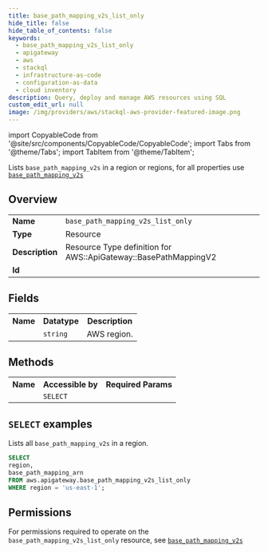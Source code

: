 ```yaml
---
title: base_path_mapping_v2s_list_only
hide_title: false
hide_table_of_contents: false
keywords:
  - base_path_mapping_v2s_list_only
  - apigateway
  - aws
  - stackql
  - infrastructure-as-code
  - configuration-as-data
  - cloud inventory
description: Query, deploy and manage AWS resources using SQL
custom_edit_url: null
image: /img/providers/aws/stackql-aws-provider-featured-image.png
---
```


import CopyableCode from '@site/src/components/CopyableCode/CopyableCode';
import Tabs from '@theme/Tabs';
import TabItem from '@theme/TabItem';

Lists <code>base_path_mapping_v2s</code> in a region or regions, for all properties use <a href="/providers/aws/serviceName/base_path_mapping_v2s/"><code>base_path_mapping_v2s</code></a>

## Overview
<table><tbody>
<tr><td><b>Name</b></td><td><code>base_path_mapping_v2s_list_only</code></td></tr>
<tr><td><b>Type</b></td><td>Resource</td></tr>
<tr><td><b>Description</b></td><td>Resource Type definition for AWS::ApiGateway::BasePathMappingV2</td></tr>
<tr><td><b>Id</b></td><td><CopyableCode code="aws.apigateway.base_path_mapping_v2s_list_only" /></td></tr>
</tbody></table>

## Fields
<table><tbody><tr><th>Name</th><th>Datatype</th><th>Description</th></tr><tr><td><CopyableCode code="region" /></td><td><code>string</code></td><td>AWS region.</td></tr>
</tbody></table>

## Methods

<table><tbody>
  <tr>
    <th>Name</th>
    <th>Accessible by</th>
    <th>Required Params</th>
  </tr>
  <tr>
    <td><CopyableCode code="list_resources" /></td>
    <td><code>SELECT</code></td>
    <td><CopyableCode code="region" /></td>
  </tr>
</tbody></table>

## `SELECT` examples
Lists all <code>base_path_mapping_v2s</code> in a region.
```sql
SELECT
region,
base_path_mapping_arn
FROM aws.apigateway.base_path_mapping_v2s_list_only
WHERE region = 'us-east-1';
```


## Permissions

For permissions required to operate on the <code>base_path_mapping_v2s_list_only</code> resource, see <a href="/providers/aws/apigateway/base_path_mapping_v2s/#permissions"><code>base_path_mapping_v2s</code></a>

